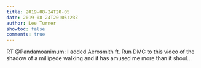 ```yaml
---
title: 2019-08-24T20-05
date: 2019-08-24T20:05:23Z
author: Lee Turner
showtoc: false
comments: true
---
```


RT @Pandamoanimum: I added Aerosmith ft. Run DMC to this video of the shadow of a millipede walking and it has amused me more than it shoul…

